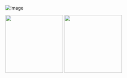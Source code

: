 ![image](https://user-images.githubusercontent.com/45543047/230211443-b065ecf8-ffc7-42a8-90e2-d9aa56c6587c.png)


<img height="180em" src="https://github-readme-stats-eight-theta.vercel.app/api?username=rezafarazi&show_icons=true&theme=algolia&include_all_commits=true&count_private=true"/> <img height="180em" src="https://github-readme-stats-eight-theta.vercel.app/api/top-langs/?username=rezafarazi&layout=compact&langs_count=8&theme=algolia"/>
